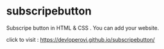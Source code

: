 # subscripebutton
Subscripe button in HTML &amp; CSS . You can add your website.



click to visit : https://devloperovi.github.io/subscripebutton/
